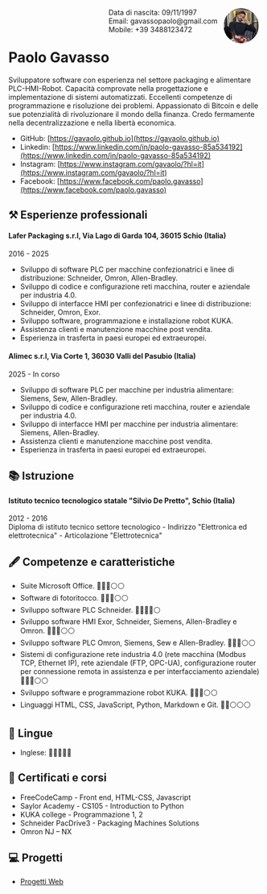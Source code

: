 <img style="float:right;border-radius:50%;width:70px;padding:6px" src="profilo.png" />

<span style="float:right;padding:6px"> 
    Data di nascita: 09/11/1997 <br>
    Email: gavassopaolo@gmail.com <br> 
    Mobile: +39 3488123472 <br> 
</span>

<br><br>

# Paolo Gavasso
Sviluppatore software con esperienza nel settore packaging e alimentare PLC-HMI-Robot. Capacità comprovate nella progettazione e implementazione di sistemi automatizzati. Eccellenti competenze di programmazione e risoluzione dei problemi. Appassionato di Bitcoin e delle sue potenzialità di rivoluzionare il mondo della finanza. Credo fermamente nella decentralizzazione e nella libertà economica.

- GitHub: [https://gavaolo.github.io](https://gavaolo.github.io)
-  Linkedin: [https://www.linkedin.com/in/paolo-gavasso-85a534192](https://www.linkedin.com/in/paolo-gavasso-85a534192)
- Instagram: [https://www.instagram.com/gavaolo/?hl=it](https://www.instagram.com/gavaolo/?hl=it)
- Facebook: [https://www.facebook.com/paolo.gavasso](https://www.facebook.com/paolo.gavasso)

## ⚒️ Esperienze professionali
#### Lafer Packaging s.r.l, Via Lago di Garda 104, 36015 Schio (Italia)
2016 - 2025
- Sviluppo di software PLC per macchine confezionatrici e linee di distribuzione: Schneider, Omron, Allen-Bradley.
- Sviluppo di codice e configurazione reti macchina, router e aziendale per industria 4.0.
- Sviluppo di interfacce HMI per confezionatrici e linee di distribuzione: Schneider, Omron, Exor.
- Sviluppo software, programmazione e installazione robot KUKA.
- Assistenza clienti e manutenzione macchine post vendita.
- Esperienza in trasferta in paesi europei ed extraeuropei. 

#### Alimec s.r.l, Via Corte 1, 36030 Valli del Pasubio (Italia)
2025 - In corso
- Sviluppo di software PLC per macchine per industria alimentare: Siemens, Sew, Allen-Bradley.
- Sviluppo di codice e configurazione reti macchina, router e aziendale per industria 4.0.
- Sviluppo di interfacce HMI per macchine per industria alimentare: Siemens, Allen-Bradley.
- Assistenza clienti e manutenzione macchine post vendita.
- Esperienza in trasferta in paesi europei ed extraeuropei. 

## 📚 Istruzione
#### Istituto tecnico tecnologico statale "Silvio De Pretto", Schio (Italia)  
2012 - 2016  
Diploma di istituto tecnico settore tecnologico - Indirizzo "Elettronica 
ed elettrotecnica" - Articolazione "Elettrotecnica"

## 🖋️ Competenze e caratteristiche
- Suite Microsoft Office. 🔵🔵🔵⚪⚪
- Software di fotoritocco. 🔵🔵🔵⚪⚪
- Sviluppo software PLC Schneider. 🔵🔵🔵🔵⚪
- Sviluppo software HMI Exor, Schneider, Siemens, Allen-Bradley e Omron. 🔵🔵🔵⚪⚪
- Sviluppo software PLC Omron, Siemens, Sew e Allen-Bradley. 🔵🔵🔵⚪⚪
- Sistemi di configurazione rete industria 4.0 (rete macchina (Modbus TCP, Ethernet IP), rete aziendale (FTP, OPC-UA), configurazione router per connessione remota in assistenza e per interfacciamento aziendale) 🔵🔵🔵⚪⚪
- Sviluppo software e programmazione robot KUKA. 🔵🔵🔵⚪⚪
- Linguaggi HTML, CSS, JavaScript, Python, Markdown e Git. 🔵🔵⚪⚪⚪

## 💭 Lingue
- Inglese: 🔵🔵🔵🔵🔵

## 📜 Certificati e corsi
- FreeCodeCamp - Front end, HTML-CSS, Javascript
- Saylor Academy - CS105 - Introduction to Python
- KUKA college - Programmazione 1, 2
- Schneider PacDrive3 - Packaging Machines Solutions
- Omron NJ – NX

## 💻 Progetti
- [Progetti Web](https://github.com/gavaolo/gavaolo.github.io/tree/main/projects/web_projects)
